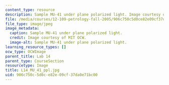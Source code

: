 ```yaml
---
content_type: resource
description: Sample MU-41 under plane polarized light. Image courtesy of MIT OCW.
file: /media/courses/12-109-petrology-fall-2005/906c750c5d0ce82e09cf37da0e71bc00_L14_MU_41_ppl.jpg
file_type: image/jpeg
image_metadata:
  caption: Sample MU-41 under plane polarized light.
  credit: Image courtesy of MIT OCW.
  image-alt: Sample MU-41 under plane polarized light.
learning_resource_types: []
ocw_type: OCWImage
parent_title: Lab 14
parent_type: CourseSection
resourcetype: Image
title: L14_MU_41_ppl.jpg
uid: 906c750c-5d0c-e82e-09cf-37da0e71bc00
---
```

